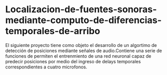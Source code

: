 # Localizacion-de-fuentes-sonoras-mediante-computo-de-diferencias-temporales-de-arribo

El siguiente proyecto tiene como objeto el desarrollo de un algortimo de detección de posiciones mediante señales de audio.Contiene una serie de funciones de permiten el entrenmiento de una red neuronal capaz de predecir posiciones por medio del ingreso de delays temporales correspondientes a cuatro microfonos.

